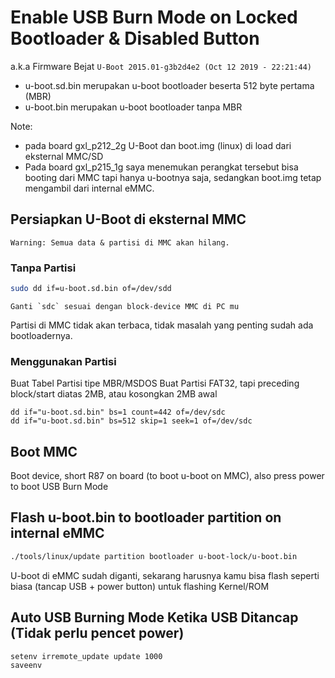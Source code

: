 # Enable USB Burn Mode on Locked Bootloader & Disabled Button
a.k.a Firmware Bejat `U-Boot 2015.01-g3b2d4e2 (Oct 12 2019 - 22:21:44)`

- u-boot.sd.bin merupakan u-boot bootloader beserta 512 byte pertama (MBR)
- u-boot.bin merupakan u-boot bootloader tanpa MBR

Note:
- pada board gxl_p212_2g U-Boot dan boot.img (linux) di load dari eksternal MMC/SD
- Pada board gxl_p215_1g saya menemukan perangkat tersebut bisa booting dari MMC tapi hanya u-bootnya saja,
sedangkan boot.img tetap mengambil dari internal eMMC.

## Persiapkan U-Boot di eksternal MMC

    Warning: Semua data & partisi di MMC akan hilang.
    
### Tanpa Partisi
``` bash
sudo dd if=u-boot.sd.bin of=/dev/sdd
```

    Ganti `sdc` sesuai dengan block-device MMC di PC mu

Partisi di MMC tidak akan terbaca, tidak masalah yang penting sudah ada bootloadernya.
### Menggunakan Partisi

Buat Tabel Partisi tipe MBR/MSDOS
Buat Partisi FAT32, tapi preceding block/start diatas 2MB,
atau kosongkan 2MB awal

```
dd if="u-boot.sd.bin" bs=1 count=442 of=/dev/sdc
dd if="u-boot.sd.bin" bs=512 skip=1 seek=1 of=/dev/sdc
```

## Boot MMC
Boot device, short R87 on board (to boot u-boot on MMC), also press power to boot USB Burn Mode

## Flash u-boot.bin to bootloader partition on internal eMMC
``` bash
./tools/linux/update partition bootloader u-boot-lock/u-boot.bin
```


U-boot di eMMC sudah diganti, sekarang harusnya kamu bisa flash seperti biasa (tancap USB + power button)
untuk flashing Kernel/ROM


## Auto USB Burning Mode Ketika USB Ditancap (Tidak perlu pencet power)
```
setenv irremote_update update 1000
saveenv
```
